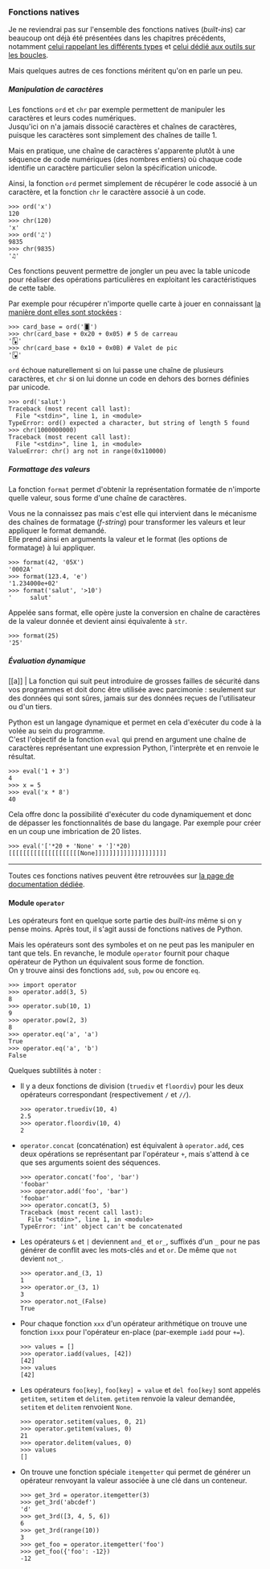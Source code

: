 ### Fonctions natives

Je ne reviendrai pas sur l'ensemble des fonctions natives (*built-ins*) car beaucoup ont déjà été présentées dans les chapitres précédents, notamment [celui rappelant les différents types](https://zestedesavoir.com/tutoriels/2514/un-zeste-de-python/4-types/1-types-precedents/) et [celui dédié aux outils sur les boucles](https://zestedesavoir.com/tutoriels/2514/un-zeste-de-python/7-perfectionnement/3-boucles/#3-3-outils).

Mais quelques autres de ces fonctions méritent qu'on en parle un peu.

##### Manipulation de caractères

Les fonctions `ord` et `chr` par exemple permettent de manipuler les caractères et leurs codes numériques.  
Jusqu'ici on n'a jamais dissocié caractères et chaînes de caractères, puisque les caractères sont simplement des chaînes de taille 1.

Mais en pratique, une chaîne de caractères s'apparente plutôt à une séquence de code numériques (des nombres entiers) où chaque code identifie un caractère particulier selon la spécification unicode.

Ainsi, la fonction `ord` permet simplement de récupérer le code associé à un caractère, et la fonction `chr` le caractère associé à un code.

```pycon
>>> ord('x')
120
>>> chr(120)
'x'
>>> ord('♫')
9835
>>> chr(9835)
'♫'
```

Ces fonctions peuvent permettre de jongler un peu avec la table unicode pour réaliser des opérations particulières en exploitant les caractéristiques de cette table.

Par exemple pour récupérer n'importe quelle carte à jouer en connaissant [la manière dont elles sont stockées](https://fr.wikipedia.org/wiki/Table_des_caract%C3%A8res_Unicode/U1F0A0) :

```pycon
>>> card_base = ord('🂠')
>>> chr(card_base + 0x20 + 0x05) # 5 de carreau
'🃅'
>>> chr(card_base + 0x10 + 0x0B) # Valet de pic
'🂻'
```

`ord` échoue naturellement si on lui passe une chaîne de plusieurs caractères, et `chr` si on lui donne un code en dehors des bornes définies par unicode.

```pycon
>>> ord('salut')
Traceback (most recent call last):
  File "<stdin>", line 1, in <module>
TypeError: ord() expected a character, but string of length 5 found
>>> chr(1000000000)
Traceback (most recent call last):
  File "<stdin>", line 1, in <module>
ValueError: chr() arg not in range(0x110000)
```

##### Formattage des valeurs

La fonction `format` permet d'obtenir la représentation formatée de n'importe quelle valeur, sous forme d'une chaîne de caractères.

Vous ne la connaissez pas mais c'est elle qui intervient dans le mécanisme des chaînes de formatage (_f-string_) pour transformer les valeurs et leur appliquer le format demandé.  
Elle prend ainsi en arguments la valeur et le format (les options de formatage) à lui appliquer.

```pycon
>>> format(42, '05X')
'0002A'
>>> format(123.4, 'e')
'1.234000e+02'
>>> format('salut', '>10')
'     salut'
```

Appelée sans format, elle opère juste la conversion en chaîne de caractères de la valeur donnée et devient ainsi équivalente à `str`.

```pycon
>>> format(25)
'25'
```

##### Évaluation dynamique

[[a]]
| La fonction qui suit peut introduire de grosses failles de sécurité dans vos programmes et doit donc être utilisée avec parcimonie : seulement sur des données qui sont sûres, jamais sur des données reçues de l'utilisateur ou d'un tiers.

Python est un langage dynamique et permet en cela d'exécuter du code à la volée au sein du programme.  
C'est l'objectif de la fonction `eval` qui prend en argument une chaîne de caractères représentant une expression Python, l'interprète et en renvoie le résultat.

```pycon
>>> eval('1 + 3')
4
>>> x = 5
>>> eval('x * 8')
40
```

Cela offre donc la possibilité d'exécuter du code dynamiquement et donc de dépasser les fonctionnalités de base du langage.
Par exemple pour créer en un coup une imbrication de 20 listes.

```pycon
>>> eval('['*20 + 'None' + ']'*20)
[[[[[[[[[[[[[[[[[[[[None]]]]]]]]]]]]]]]]]]]]
```

--------------------

Toutes ces fonctions natives peuvent être retrouvées sur [la page de documentation dédiée](https://docs.python.org/fr/3/library/functions.html).

#### Module `operator`

Les opérateurs font en quelque sorte partie des _built-ins_ même si on y pense moins.
Après tout, il s'agit aussi de fonctions natives de Python.

Mais les opérateurs sont des symboles et on ne peut pas les manipuler en tant que tels.
En revanche, le module `operator` fournit pour chaque opérateur de Python un équivalent sous forme de fonction.  
On y trouve ainsi des fonctions `add`, `sub`, `pow` ou encore `eq`.

```pycon
>>> import operator
>>> operator.add(3, 5)
8
>>> operator.sub(10, 1)
9
>>> operator.pow(2, 3)
8
>>> operator.eq('a', 'a')
True
>>> operator.eq('a', 'b')
False
```

Quelques subtilités à noter :

* Il y a deux fonctions de division (`truediv` et `floordiv`) pour les deux opérateurs correspondant (respectivement `/` et `//`).

    ```pycon
    >>> operator.truediv(10, 4)
    2.5
    >>> operator.floordiv(10, 4)
    2
    ```

* `operator.concat` (concaténation) est équivalent à `operator.add`, ces deux opérations se représentant par l'opérateur `+`, mais s'attend à ce que ses arguments soient des séquences.

    ```pycon
    >>> operator.concat('foo', 'bar')
    'foobar'
    >>> operator.add('foo', 'bar')
    'foobar'
    >>> operator.concat(3, 5)
    Traceback (most recent call last):
      File "<stdin>", line 1, in <module>
    TypeError: 'int' object can't be concatenated
    ```

* Les opérateurs `&` et `|` deviennent `and_` et `or_`, suffixés d'un `_` pour ne pas générer de conflit avec les mots-clés `and` et `or`. De même que `not` devient `not_`.

    ```pycon
    >>> operator.and_(3, 1)
    1
    >>> operator.or_(3, 1)
    3
    >>> operator.not_(False)
    True
    ```

* Pour chaque fonction `xxx` d'un opérateur arithmétique on trouve une fonction `ixxx` pour l'opérateur en-place (par-exemple `iadd` pour `+=`).

    ```pycon
    >>> values = []
    >>> operator.iadd(values, [42])
    [42]
    >>> values
    [42]
    ```

* Les opérateurs `foo[key]`, `foo[key] = value` et `del foo[key]` sont appelés `getitem`, `setitem` et `delitem`.
  `getitem` renvoie la valeur demandée, `setitem` et `delitem` renvoient `None`.

    ```pycon
    >>> operator.setitem(values, 0, 21)
    >>> operator.getitem(values, 0)
    21
    >>> operator.delitem(values, 0)
    >>> values
    []
    ```

* On trouve une fonction spéciale `itemgetter` qui permet de générer un opérateur renvoyant la valeur associée à une clé dans un conteneur.

    ```pycon
    >>> get_3rd = operator.itemgetter(3)
    >>> get_3rd('abcdef')
    'd'
    >>> get_3rd([3, 4, 5, 6])
    6
    >>> get_3rd(range(10))
    3
    >>> get_foo = operator.itemgetter('foo')
    >>> get_foo({'foo': -12})
    -12
    ```
